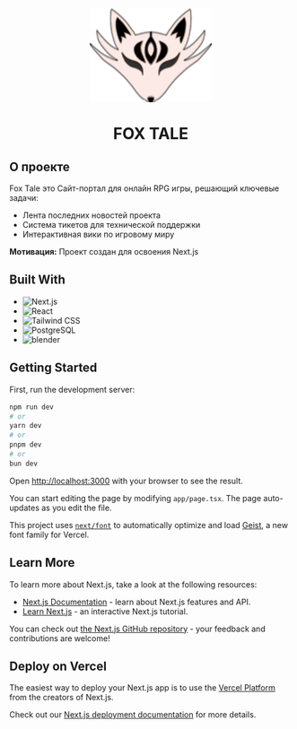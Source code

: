 <p align="center"><img align="center" src="https://github.com/LAKKERT/Fox-Tale-NextJS/blob/main/public/header/logo.svg" /></p>
<h1 align="center">FOX TALE</h1>

## О проекте

<div>
  <p>Fox Tale это Сайт-портал для онлайн RPG игры, решающий ключевые задачи:</p>
    <ul>      
      <li>Лента последних новостей проекта</li>
      <li>Система тикетов для технической поддержки</li>
      <li>Интерактивная вики по игровому миру   </li> 
      </li>
    </ul>

  **Мотивация:**
  Проект создан для освоения Next.js
</div>

## Built With

* ![Next.js](https://img.shields.io/badge/Next.js-000000?style=for-the-badge&logo=nextdotjs&logoColor=white)
* ![React](https://img.shields.io/badge/React-61DAFB?style=for-the-badge&logo=react&logoColor=black)
* ![Tailwind CSS](https://img.shields.io/badge/Tailwind%20CSS-06B6D4?style=for-the-badge&logo=tailwindcss&logoColor=white)
* ![PostgreSQL](https://img.shields.io/badge/PostgreSQL-4169E1?style=for-the-badge&logo=postgresql&logoColor=white)
* ![blender](https://img.shields.io/badge/blender-E87D0D?style=for-the-badge&logo=blender&logoColor=white)

## Getting Started

First, run the development server:

```bash
npm run dev
# or
yarn dev
# or
pnpm dev
# or
bun dev
```

Open [http://localhost:3000](http://localhost:3000) with your browser to see the result.

You can start editing the page by modifying `app/page.tsx`. The page auto-updates as you edit the file.

This project uses [`next/font`](https://nextjs.org/docs/app/building-your-application/optimizing/fonts) to automatically optimize and load [Geist](https://vercel.com/font), a new font family for Vercel.

## Learn More

To learn more about Next.js, take a look at the following resources:

- [Next.js Documentation](https://nextjs.org/docs) - learn about Next.js features and API.
- [Learn Next.js](https://nextjs.org/learn) - an interactive Next.js tutorial.

You can check out [the Next.js GitHub repository](https://github.com/vercel/next.js) - your feedback and contributions are welcome!

## Deploy on Vercel

The easiest way to deploy your Next.js app is to use the [Vercel Platform](https://vercel.com/new?utm_medium=default-template&filter=next.js&utm_source=create-next-app&utm_campaign=create-next-app-readme) from the creators of Next.js.

Check out our [Next.js deployment documentation](https://nextjs.org/docs/app/building-your-application/deploying) for more details.
